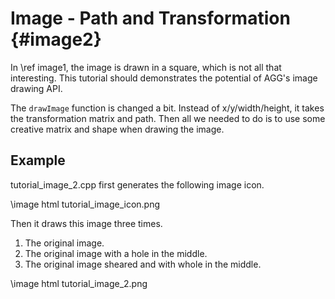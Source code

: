 Image - Path and Transformation {#image2}
=========================================

In \ref image1, the image is drawn in a square, which is not all that
interesting. This tutorial should demonstrates the potential of AGG's
image drawing API.

The `drawImage` function is changed a bit.  Instead of
x/y/width/height, it takes the transformation matrix and path.  Then
all we needed to do is to use some creative matrix and shape when
drawing the image.

Example
-------

tutorial_image_2.cpp first generates the following image icon.

\image html tutorial_image_icon.png

Then it draws this image three times.

1. The original image.
2. The original image with a hole in the middle.
3. The original image sheared and with whole in the middle.

\image html tutorial_image_2.png
